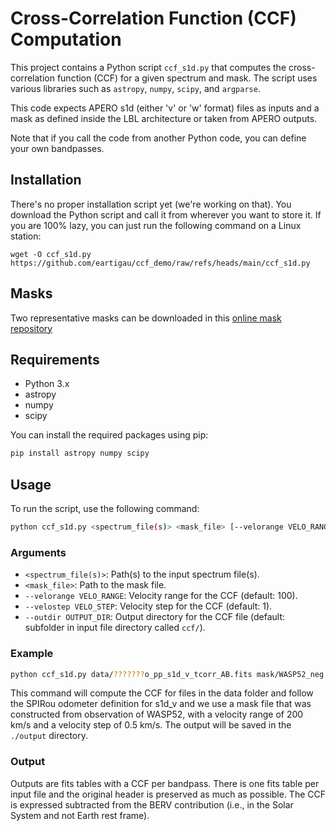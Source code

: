 # Cross-Correlation Function (CCF) Computation

This project contains a Python script `ccf_s1d.py` that computes the cross-correlation function (CCF) for a given spectrum and mask. The script uses various libraries such as `astropy`, `numpy`, `scipy`, and `argparse`.

This code expects APERO s1d (either 'v' or 'w' format) files as inputs and a mask as defined inside the LBL architecture or taken from APERO outputs.

Note that if you call the code from another Python code, you can define your own bandpasses.

## Installation

There's no proper installation script yet (we're working on that). You download the Python script and call it from wherever you want to store it. If you are 100% lazy, you can just run the following command on a Linux station:

```wget -O ccf_s1d.py https://github.com/eartigau/ccf_demo/raw/refs/heads/main/ccf_s1d.py```

## Masks
Two representative masks can be downloaded in this [online mask repository](https://www.astro.umontreal.ca/~artigau/masks/)

## Requirements

- Python 3.x
- astropy
- numpy
- scipy

You can install the required packages using pip:

```sh
pip install astropy numpy scipy
```

## Usage

To run the script, use the following command:

```sh
python ccf_s1d.py <spectrum_file(s)> <mask_file> [--velorange VELO_RANGE] [--velostep VELO_STEP] [--outdir OUTPUT_DIR]
```

### Arguments

- `<spectrum_file(s)>`: Path(s) to the input spectrum file(s).
- `<mask_file>`: Path to the mask file.
- `--velorange VELO_RANGE`: Velocity range for the CCF (default: 100).
- `--velostep VELO_STEP`: Velocity step for the CCF (default: 1).
- `--outdir OUTPUT_DIR`: Output directory for the CCF file (default: subfolder in input file directory called `ccf/`).

### Example

```sh
python ccf_s1d.py data/???????o_pp_s1d_v_tcorr_AB.fits mask/WASP52_neg.fits --velorange 200 --velostep 0.5 --outdir ./my_ccfs
```

This command will compute the CCF for files in the data folder and follow the SPIRou odometer definition for s1d_v and we use a mask file that was constructed from observation of WASP52, with a velocity range of 200 km/s and a velocity step of 0.5 km/s. The output will be saved in the `./output` directory.

### Output

Outputs are fits tables with a CCF per bandpass. There is one fits table per input file and the original header is preserved as much as possible. The CCF is expressed subtracted from the BERV contribution (i.e., in the Solar System and not Earth rest frame).

